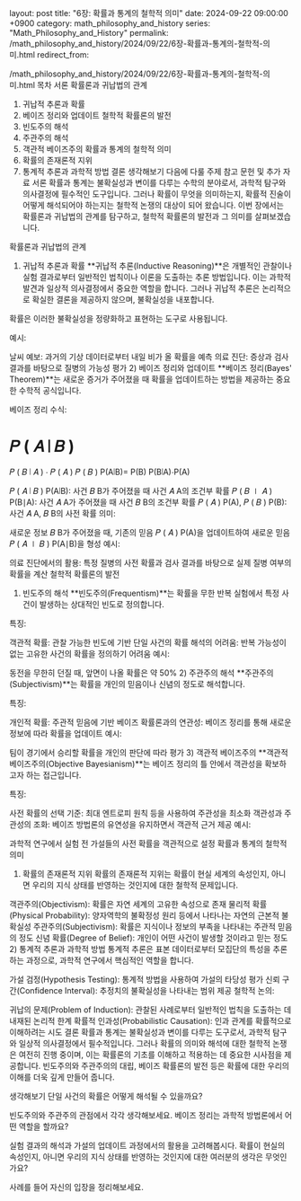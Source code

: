 layout: post title: "6장: 확률과 통계의 철학적 의미" date: 2024-09-22 09:00:00 +0900 category: math_philosophy_and_history series: "Math_Philosophy_and_History" permalink: /math_philosophy_and_history/2024/09/22/6장-확률과-통계의-철학적-의미.html redirect_from:

/math_philosophy_and_history/2024/09/22/6장-확률과-통계의-철학적-의미.html
목차
서론
확률론과 귀납법의 관계
1) 귀납적 추론과 확률
2) 베이즈 정리와 업데이트
철학적 확률론의 발전
1) 빈도주의 해석
2) 주관주의 해석
3) 객관적 베이즈주의
확률과 통계의 철학적 의미
1) 확률의 존재론적 지위
2) 통계적 추론과 과학적 방법
결론
생각해보기
다음에 다룰 주제
참고 문헌 및 추가 자료
서론
확률과 통계는 불확실성과 변이를 다루는 수학의 분야로서, 과학적 탐구와 의사결정에 필수적인 도구입니다. 그러나 확률이 무엇을 의미하는지, 확률적 진술이 어떻게 해석되어야 하는지는 철학적 논쟁의 대상이 되어 왔습니다. 이번 장에서는 확률론과 귀납법의 관계를 탐구하고, 철학적 확률론의 발전과 그 의미를 살펴보겠습니다.

확률론과 귀납법의 관계
1) 귀납적 추론과 확률
**귀납적 추론(Inductive Reasoning)**은 개별적인 관찰이나 실험 결과로부터 일반적인 법칙이나 이론을 도출하는 추론 방법입니다. 이는 과학적 발견과 일상적 의사결정에서 중요한 역할을 합니다. 그러나 귀납적 추론은 논리적으로 확실한 결론을 제공하지 않으며, 불확실성을 내포합니다.

확률은 이러한 불확실성을 정량화하고 표현하는 도구로 사용됩니다.

예시:

날씨 예보: 과거의 기상 데이터로부터 내일 비가 올 확률을 예측
의료 진단: 증상과 검사 결과를 바탕으로 질병의 가능성 평가
2) 베이즈 정리와 업데이트
**베이즈 정리(Bayes' Theorem)**는 새로운 증거가 주어졌을 때 확률을 업데이트하는 방법을 제공하는 중요한 수학적 공식입니다.

베이즈 정리 수식:

𝑃
(
𝐴
∣
𝐵
)
=
𝑃
(
𝐵
∣
𝐴
)
⋅
𝑃
(
𝐴
)
𝑃
(
𝐵
)
P(A∣B)= 
P(B)
P(B∣A)⋅P(A)
​
 
𝑃
(
𝐴
∣
𝐵
)
P(A∣B): 사건 
𝐵
B가 주어졌을 때 사건 
𝐴
A의 조건부 확률
𝑃
(
𝐵
∣
𝐴
)
P(B∣A): 사건 
𝐴
A가 주어졌을 때 사건 
𝐵
B의 조건부 확률
𝑃
(
𝐴
)
P(A), 
𝑃
(
𝐵
)
P(B): 사건 
𝐴
A, 
𝐵
B의 사전 확률
의미:

새로운 정보 
𝐵
B가 주어졌을 때, 기존의 믿음 
𝑃
(
𝐴
)
P(A)을 업데이트하여 새로운 믿음 
𝑃
(
𝐴
∣
𝐵
)
P(A∣B)을 형성
예시:

의료 진단에서의 활용: 특정 질병의 사전 확률과 검사 결과를 바탕으로 실제 질병 여부의 확률을 계산
철학적 확률론의 발전
1) 빈도주의 해석
**빈도주의(Frequentism)**는 확률을 무한 반복 실험에서 특정 사건이 발생하는 상대적인 빈도로 정의합니다.

특징:

객관적 확률: 관찰 가능한 빈도에 기반
단일 사건의 확률 해석의 어려움: 반복 가능성이 없는 고유한 사건의 확률을 정의하기 어려움
예시:

동전을 무한히 던질 때, 앞면이 나올 확률은 약 50%
2) 주관주의 해석
**주관주의(Subjectivism)**는 확률을 개인의 믿음이나 신념의 정도로 해석합니다.

특징:

개인적 확률: 주관적 믿음에 기반
베이즈 확률론과의 연관성: 베이즈 정리를 통해 새로운 정보에 따라 확률을 업데이트
예시:

팀이 경기에서 승리할 확률을 개인의 판단에 따라 평가
3) 객관적 베이즈주의
**객관적 베이즈주의(Objective Bayesianism)**는 베이즈 정리의 틀 안에서 객관성을 확보하고자 하는 접근입니다.

특징:

사전 확률의 선택 기준: 최대 엔트로피 원칙 등을 사용하여 주관성을 최소화
객관성과 주관성의 조화: 베이즈 방법론의 유연성을 유지하면서 객관적 근거 제공
예시:

과학적 연구에서 실험 전 가설들의 사전 확률을 객관적으로 설정
확률과 통계의 철학적 의미
1) 확률의 존재론적 지위
확률의 존재론적 지위는 확률이 현실 세계의 속성인지, 아니면 우리의 지식 상태를 반영하는 것인지에 대한 철학적 문제입니다.

객관주의(Objectivism): 확률은 자연 세계의 고유한 속성으로 존재
물리적 확률(Physical Probability): 양자역학의 불확정성 원리 등에서 나타나는 자연의 근본적 불확실성
주관주의(Subjectivism): 확률은 지식이나 정보의 부족을 나타내는 주관적 믿음의 정도
신념 확률(Degree of Belief): 개인이 어떤 사건이 발생할 것이라고 믿는 정도
2) 통계적 추론과 과학적 방법
통계적 추론은 표본 데이터로부터 모집단의 특성을 추론하는 과정으로, 과학적 연구에서 핵심적인 역할을 합니다.

가설 검정(Hypothesis Testing): 통계적 방법을 사용하여 가설의 타당성 평가
신뢰 구간(Confidence Interval): 추정치의 불확실성을 나타내는 범위 제공
철학적 논의:

귀납의 문제(Problem of Induction): 관찰된 사례로부터 일반적인 법칙을 도출하는 데 내재된 논리적 한계
확률적 인과성(Probabilistic Causation): 인과 관계를 확률적으로 이해하려는 시도
결론
확률과 통계는 불확실성과 변이를 다루는 도구로서, 과학적 탐구와 일상적 의사결정에서 필수적입니다. 그러나 확률의 의미와 해석에 대한 철학적 논쟁은 여전히 진행 중이며, 이는 확률론의 기초를 이해하고 적용하는 데 중요한 시사점을 제공합니다. 빈도주의와 주관주의의 대립, 베이즈 확률론의 발전 등은 확률에 대한 우리의 이해를 더욱 깊게 만들어 줍니다.

생각해보기
단일 사건의 확률은 어떻게 해석될 수 있을까요?

빈도주의와 주관주의 관점에서 각각 생각해보세요.
베이즈 정리는 과학적 방법론에서 어떤 역할을 할까요?

실험 결과의 해석과 가설의 업데이트 과정에서의 활용을 고려해봅시다.
확률이 현실의 속성인지, 아니면 우리의 지식 상태를 반영하는 것인지에 대한 여러분의 생각은 무엇인가요?

사례를 들어 자신의 입장을 정리해보세요.
